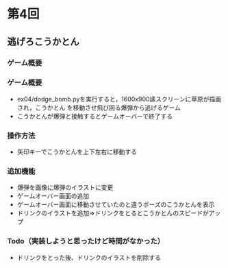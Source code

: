 # 第4回
## 逃げろこうかとん
### ゲーム概要
### ゲーム概要
- ex04/dodge_bomb.pyを実行すると，1600x900䛾スクリーンに草原が描画され，こうかとん
を移動させ飛び回る爆弾から逃げるゲーム
- こうかとんが爆弾と接触するとゲームオーバーで終了する
### 操作方法
- 矢印キーでこうかとんを上下左右に移動する
### 追加機能
- 爆弾を画像に爆弾のイラストに変更
- ゲームオーバー画面の追加
- ゲームオーバー画面に移動させていたのと違うポーズのこうかとんを表示
- ドリンクのイラストを追加⇒ドリンクをとるとこうかとんのスピードがアップ
### Todo（実装しようと思ったけど時間がなかった）
- ドリンクをとった後、ドリンクのイラストを削除する
